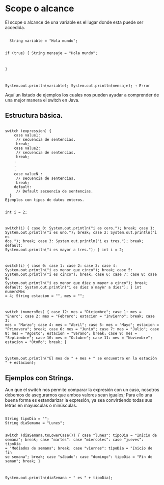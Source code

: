 # Scope o alcance

El scope o alcance de una variable es el lugar donde esta puede ser accedida.

<code>
  String variable = "Hola mundo";

if (true) {
String mensaje = "Hola mundo";

}

System.out.println(variable);
System.out.println(mensaje); → Error
</code>

Aquí un listado de ejemplos los cuales nos pueden ayudar a comprender de una mejor manera el switch en Java.

## Estructura básica.

<code>
switch (expression) { 
    case value1:
     // secuencia de sentencias.
     break;
    case value2:
     // secuencia de sentencias.
     break;
    .
    .
    . 
    case valueN :
     // secuencia de sentencias.
     break;
    default:
     // Default secuencia de sentencias.
  }
Ejemplos con tipos de datos enteros.

int i = 2;

switch(i) {
case 0:
System.out.println("i es cero.");
break;
case 1:
System.out.println("i es uno.");
break;
case 2:
System.out.println("i es dos.");
break;
case 3:
System.out.println("i es tres.");
break;
default:
System.out.println("i es mayor a tres.");
}
int i = 2;

switch(i) {
case 0:
case 1:
case 2:
case 3:
case 4:
System.out.println("i es menor que cinco");
break;
case 5:
System.out.println("i es cinco");
break;
case 6:
case 7:
case 8:
case 9:
System.out.println("i es menor que diez y mayor a cinco");
break;
default:
System.out.println("i es diez o mayor a diez");
}
int numeroMes = 4;
String estacion = "", mes = "";

switch (numeroMes) {
case 12:
mes = "Diciembre";
case 1:
mes = "Enero";
case 2:
mes = "Febrero";
estacion = "Invierno";
break;
case 3:
mes = "Marzo";
case 4:
mes = "Abril";
case 5:
mes = "Mayo";
estacion = "Primavera";
break;
case 6:
mes = "Junio";
case 7:
mes = "Julio";
case 8:
mes = "Agosto";
estacion = "Verano";
break;
case 9:
mes = "Septiembre";
case 10:
mes = "Octubre";
case 11:
mes = "Noviembre";
estacion = "Otoño";
break;
}

System.out.println("El mes de " + mes + " se encuentra en la estación " + estacion);
</code>

## Ejemplos con Strings.

Aun que el switch nos permite comparar la expresión con un caso, nosotros debemos de asegurarnos que ambos valores sean iguales; Para ello una buena forma es estandarizar la expresión, ya sea convirtiendo todas sus letras en mayusculas o minúsculas.

<code>
String tipoDia = "";
String diaSemana = "Lunes";

switch (diaSemana.toLowerCase()) {
case "lunes":
tipoDia = "Inicio de semana";
break;
case "martes":
case "míercoles":
case "jueves":
tipoDia = "Mediados de semana";
break;
case "viernes":
tipoDia = "Inicio de fin se semana";
break;
case "sábado":
case "domingo":
tipoDia = "Fin de seman";
break;
}

System.out.println(diaSemana + " es " + tipoDia);
</code>
